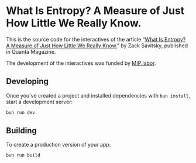# What Is Entropy? A Measure of Just How Little We Really Know.

This is the source code for the interactives of the article “[What Is Entropy? A Measure of Just How Little We Really Know.](https://www.quantamagazine.org/what-is-entropy-a-measure-of-just-how-little-we-really-know-20241213/)” by Zack Savitsky, published in Quanta Magazine.

The development of the interactives was funded  by [MIP.labor](https://www.miplabor.de/).

## Developing

Once you've created a project and installed dependencies with `bun install`, start a development server:

```bash
bun run dev
```

## Building

To create a production version of your app:

```bash
bun run build
```
